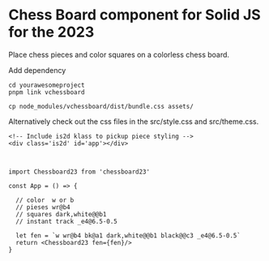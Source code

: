 # Chess Board component for Solid JS for the 2023

Place chess pieces and color squares on a colorless chess board.

Add dependency

    cd yourawesomeproject
    pnpm link vchessboard

    cp node_modules/vchessboard/dist/bundle.css assets/

Alternatively check out the css files in the src/style.css and src/theme.css.

    <!-- Include is2d klass to pickup piece styling -->
    <div class='is2d' id='app'></div>



    import Chessboard23 from 'chessboard23'

    const App = () => {

      // color  w or b
      // pieses wr@b4
      // squares dark,white@@b1
      // instant track _e4@6.5-0.5

      let fen = `w wr@b4 bk@a1 dark,white@@b1 black@@c3 _e4@6.5-0.5`
      return <Chessboard23 fen={fen}/>
    }

